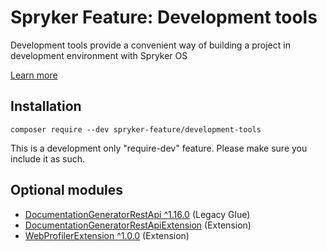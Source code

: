 # Spryker Feature: Development tools

Development tools provide a convenient way of building a project in development environment with Spryker OS

[Learn more](https://docs.spryker.com/docs/sdk/dev/development-tools/development-tools.html)

## Installation

```
composer require --dev spryker-feature/development-tools
```

This is a development only "require-dev" feature. Please make sure you include it as such.

## Optional modules
- [DocumentationGeneratorRestApi ^1.16.0](https://github.com/spryker/documentation-generator-rest-api) (Legacy Glue)
- [DocumentationGeneratorRestApiExtension](https://github.com/spryker/documentation-generator-rest-api-extension) (Extension)
- [WebProfilerExtension ^1.0.0](https://github.com/spryker/web-profiler-extension) (Extension)
